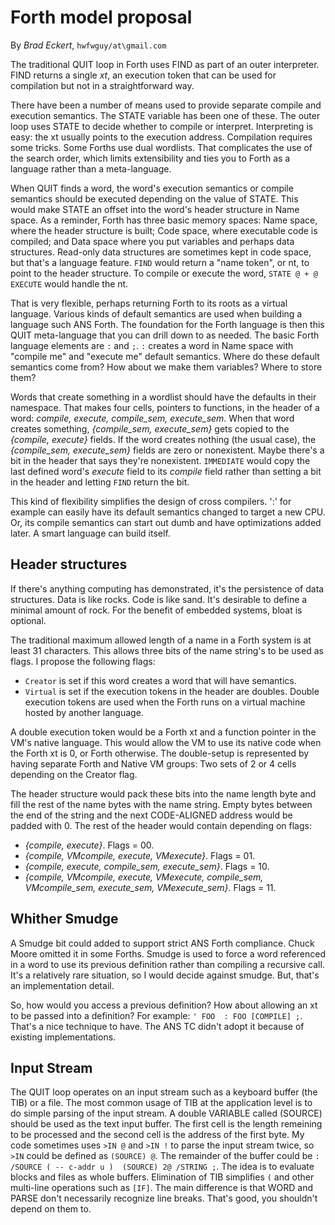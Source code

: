 # Forth model proposal

By *Brad Eckert*, `hwfwguy/at\gmail.com`

The traditional QUIT loop in Forth uses FIND as part of an outer interpreter. FIND returns a single *xt*, an execution token that can be used for compilation but not in a straightforward way.

There have been a number of means used to provide separate compile and execution semantics. The STATE variable has been one of these.
The outer loop uses STATE to decide whether to compile or interpret. Interpreting is easy: the xt usually points to the execution address. Compilation requires some tricks. Some Forths use dual wordlists. That complicates the use of the search order, which limits extensibility and ties you to Forth as a language rather than a meta-language.

When QUIT finds a word, the word's execution semantics or compile semantics should be executed depending on the value of STATE. 
This would make STATE an offset into the word's header structure in Name space. As a reminder, Forth has three basic memory spaces: Name space, where the header structure is built; Code space, where executable code is compiled; and Data space where you put variables and perhaps data structures. Read-only data structures are sometimes kept in code space, but that's a language feature. `FIND` would return a "name token", or nt, to point to the header structure. To compile or execute the word, `STATE @ + @ EXECUTE` would handle the nt. 

That is very flexible, perhaps returning Forth to its roots as a virtual language. Various kinds of default semantics are used when building a language such ANS Forth. The foundation for the Forth language is then this QUIT meta-language that you can drill down to as needed. The basic Forth language elements are `:` and `;`. `:` creates a word in Name space with "compile me" and "execute me" default semantics. Where do these default semantics come from? How about we make them variables? Where to store them?

Words that create something in a wordlist should have the defaults in their namespace. That makes four cells, pointers to functions, in the header of a word: *compile, execute, compile_sem, execute_sem*. When that word creates something, *{compile_sem, execute_sem}* gets copied to the *{compile, execute}* fields. If the word creates nothing (the usual case), the *{compile_sem, execute_sem}* fields are zero or nonexistent. Maybe there's a bit in the header that says they're nonexistent. `IMMEDIATE` would copy the last defined word's *execute* field to its *compile* field rather than setting a bit in the header and letting `FIND` return the bit.

This kind of flexibility simplifies the design of cross compilers. ':' for example can easily have its default semantics changed to target a new CPU. Or, its compile semantics can start out dumb and have optimizations added later. A smart language can build itself.

## Header structures

If there's anything computing has demonstrated, it's the persistence of data structures. Data is like rocks. Code is like sand. It's desirable to define a minimal amount of rock. For the benefit of embedded systems, bloat is optional.

The traditional maximum allowed length of a name in a Forth system is at least 31 characters. This allows three bits of the name string's  to be used as flags. I propose the following flags:

- `Creator` is set if this word creates a word that will have semantics.
- `Virtual` is set if the execution tokens in the header are doubles. Double execution tokens are used when the Forth runs on a virtual machine hosted by another language.

A double execution token would be a Forth xt and a function pointer in the VM's native language. This would allow the VM to use its native code when the Forth xt is 0, or Forth otherwise. The double-setup is represented by having separate Forth and Native VM groups: Two sets of 2 or 4 cells depending on the Creator flag.

The header structure would pack these bits into the name length byte and fill the rest of the name bytes with the name string. Empty bytes between the end of the string and the next CODE-ALIGNED address would be padded with 0. The rest of the header would contain depending on flags: 

- *{compile, execute}*. Flags = 00.
- *{compile, VMcompile, execute, VMexecute}*. Flags = 01.
- *{compile, execute, compile_sem, execute_sem}*. Flags = 10.
- *{compile, VMcompile, execute, VMexecute, compile_sem, VMcompile_sem, execute_sem, VMexecute_sem}*. Flags = 11.

## Whither Smudge

A Smudge bit could added to support strict ANS Forth compliance. Chuck Moore omitted it in some Forths. Smudge is used to force a word referenced in a word to use its previous definition rather than compiling a recursive call. It's a relatively rare situation, so I would decide against smudge. But, that's an implementation detail.

So, how would you access a previous definition? How about allowing an xt to be passed into a definition? For example: `' FOO  : FOO [COMPILE] ;`. That's a nice technique to have. The ANS TC didn't adopt it because of existing implementations.

## Input Stream

The QUIT loop operates on an input stream such as a keyboard buffer (the TIB) or a file. The most common usage of TIB at the application level is to do simple parsing of the input stream. A double VARIABLE called (SOURCE) should be used as the text input buffer. The first cell is the length remeining to be processed and the second cell is the address of the first byte. My code sometimes uses `>IN @` and `>IN !` to parse the input stream twice, so `>IN` could be defined as `(SOURCE) @`. The remainder of the buffer could be `: /SOURCE ( -- c-addr u )  (SOURCE) 2@ /STRING ;`. The idea is to evaluate blocks and files as whole buffers. Elimination of TIB simplifies `(` and other multi-line operations such as `[IF]`. The main difference is that WORD and PARSE don't necessarily recognize line breaks. That's good, you shouldn't depend on them to.


